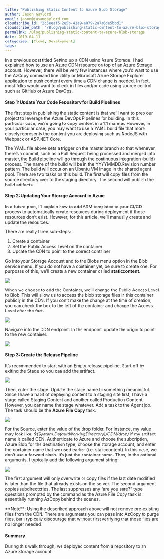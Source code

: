 ```yaml
---
title: "Publishing Static Content to Azure Blob Storage"
author: Jason Gaylord
email: jason@jasongaylord.com
cloudscribe_id: "2c5eeaf5-2e5b-41a9-a079-2a7b6de5bbd1"
cloudscribe_path: "/Blog/publishing-static-content-to-azure-blob-storage"
permalink: /Blog/publishing-static-content-to-azure-blob-storage
date: 2019-04-11
categories: [Cloud, Development]
tags: 
---
```


In a previous post titled [Setting up a CDN using Azure Storage](https://jasong.us/2TOn30v), I had explained how to use an Azure CDN resource on top of an Azure Storage account. However, there will be very few instances where you’d want to use the AzCopy command line utility or Microsoft Azure Storage Explorer application to push content every time a CDN change is needed. In fact, most folks would want to check in files and/or code using source control such as GitHub or Azure DevOps.

#### Step 1: Update Your Code Repository for Build Pipelines

The first step in publishing the static content is that we’ll want to prep our project to leverage the Azure DevOps Pipelines for building. In this particular case, we’re going to copy content in a 1:1 manner. However, in your particular case, you may want to use a YAML build file that more closely represents the content you are deploying such as NodeJS with Webpack or ASP.NET Core. 

The YAML file above sets a trigger on the master branch so that whenever there’s a commit, such as a Pull Request being processed and merged into master, the Build pipeline will go through the continuous integration (build) process. The name of the build will be in the YYYYMMDD.Revision number pattern. The build will occur on an Ubuntu VM image in the shared agent pool. There are two tasks on this build. The first will copy files from the source directory over to the staging directory. The second will publish the build artifacts.

#### Step 2: Updating Your Storage Account in Azure

In a future post, I’ll explain how to add ARM templates to your CI/CD process to automatically create resources during deployment if those resources don’t exist. However, for this article, we’ll manually create and update the resources.

There are really three sub-steps:

1.  Create a container
2.  Set the Public Access Level on the container
3.  Update the CDN to point to the correct container

Go into your Storage Account and to the Blobs menu option in the Blob service menu. If you do not have a container yet, be sure to create one. For purposes of this, we’ll create a new container called **staticcontent**. 

![](https://cdn.jasongaylord.com/images/2019/04/11/StorageAccount-ContainerList.jpg)

When we choose to add the Container, we’ll change the Public Access Level to Blob. This will allow us to access the blob storage files in this container publicly in the CDN. If you don’t make the change at the time of creation, you can check the box to the left of the container and change the Access Level after the fact.

![](https://cdn.jasongaylord.com/images/2019/04/11/StorageAccount-AddContainer.jpg)

Navigate into the CDN endpoint. In the endpoint, update the origin to point to the new container. 

![](https://cdn.jasongaylord.com/images/2019/04/11/CDNEndpoint.jpg)

#### Step 3: Create the Release Pipeline

It’s recommended to start with an Empty release pipeline. Start off by exiting the Stage so you can add the artifact.

![](https://cdn.jasongaylord.com/images/2019/04/11/EmptyPipeline.jpg)

Then, enter the stage. Update the stage name to something meaningful. Since I have a habit of deploying content to a staging site first, I have a stage called Staging Content and another called Production Content. However, you can name the stage whatever. Add a task to the Agent job. The task should be the **Azure File Copy** task. 

![](https://cdn.jasongaylord.com/images/2019/04/11/AzureFileCopy.jpg)

For the Source, enter the value of the drop folder. For instance, my value may look like: *$(System.DefaultWorkingDirectory)/CDN/drop/* if my artifact name is called CDN. Authenticate to Azure and choose the subcription, Azure Blob for the destination type, choose the storage account, and enter the container name that we used earlier (i.e. staticcontent). In this case, we don’t use a forward slash. It’s just the container name. Then, in the optional arguments, I typically add the following argument string:

![](https://cdn.jasongaylord.com/images/2019/04/11/AzCopyArguments.jpg)

The first argument will only overwrite or copy files if the last date modified is later than the file that already exists on the server. The second argument copies subdirectories. The last suppresses any “are you sure?” type questions prompted by the command as the Azure File Copy task is essentially running AzCopy behind the scenes.

<div class="alert alert-primary">**Note**: Using the described approach above will not remove pre-existing files from the CDN. There are arguments you can pass into AzCopy to purge files, but I typically discourage that without first verifying that those files are no longer needed.</div>


#### Summary

During this walk through, we deployed content from a repository to an Azure Storage account.
